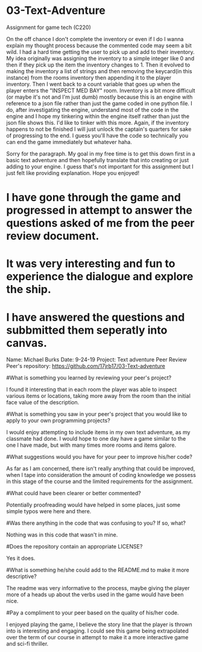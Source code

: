 # 03-Text-Adventure
Assignment for game tech (C220)

On the off chance I don't complete the inventory or even if I do I wanna explain my thought process because the commented code may seem a bit wild. I had a hard time getting the user to pick up and add to their inventory. My idea originally was assigning the inventory to a simple integer like 0 and then if they pick up the item the inventory changes to 1. Then it evolved to making the inventory a list of strings and then removing the keycard(in this instance) from the rooms inventory then appending it to the player inventory. Then I went back to a count variable that goes up when the player enters the "INSPECT MED BAY" room. Inventory is a bit more difficult (or maybe it's not and I'm just dumb) mostly because this is an engine with reference to a json file rather than just the game coded in one python file. I do, after investigating the engine, understand most of the code in the engine and I hope my tinkering within the engine itself rather than just the json file shows this. I'd like to tinker with this more. Again, if the inventory happens to not be finished I will just unlock the captain's quarters for sake of progressing to the end. I guess you'll have the code so technically you can end the game immediately but whatever haha. 

Sorry for the paragraph. My goal in my free time is to get this down first in a basic text adventure and then hopefully translate that into creating or just adding to your engine. I guess that's not important for this assignment but I just felt like providing explanation. Hope you enjoyed!

# I have gone through the game and progressed in attempt to answer the questions asked of me from the peer review document. 
# It was very interesting and fun to experience the dialogue and explore the ship.

# I have answered the questions and subbmitted them seperatly into canvas.



Name: Michael Burks
Date: 9-24-19
Project: Text adventure Peer Review
Peer's repository: https://github.com/17jrb17/03-Text-adventure



#What is something you learned by reviewing your peer's project?

I found it interesting that in each room the player was able to inspect various items or locations, taking more away from the room than the initial face value of the description.

#What is something you saw in your peer's project that you would like to apply to your own programming projects?

I would enjoy attempting to include items in my own text adventure, as my classmate had done. I would hope to one day have a game similar to the one I have made, but with many times more rooms and items galore.

#What suggestions would you have for your peer to improve his/her code?

As far as I am concerned, there isn't really anything that could be improved, when I tape into consideration the amount of coding knowledge we possess in this stage of the course and the limited requirements for the assignment. 

#What could have been clearer or better commented?

Potentially proofreading would have helped in some places, just some simple typos were here and there.

#Was there anything in the code that was confusing to you? If so, what?

Nothing was in this code that wasn't in mine. 

#Does the repository contain an appropriate LICENSE?

Yes it does.

#What is something he/she could add to the README.md to make it more descriptive?

The readme was very informative to the process, maybe giving the player more of a heads up about the verbs used in the game would have been nice.

#Pay a compliment to your peer based on the quality of his/her code.

I enjoyed playing the game, I believe the story line that the player is thrown into is interesting and engaging. I could see this game being extrapolated over the term of our course in attempt to make it a more interactive game and sci-fi thriller.
